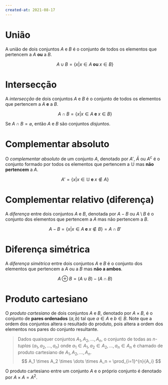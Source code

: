 ```yaml
---
created-at: 2021-08-17
---
```

# União
A união de dois conjuntos $A$ e $B$ é o conjunto de todos os elementos que pertencem a $A$ **ou** a $B$.

$$
  A \cup B = \{x | x \in A \textbf{ ou } x \in B\}
$$

# Intersecção
A *intersecção* de dois conjuntos $A$ e $B$ é o conjunto de todos os elementos que pertencem a $A$ **e** a $B$.

$$
  A \cap B = \{x | x \in A \textbf{ e } x \in B\}
$$

Se $A \cap B = \varnothing$, então $A$ e $B$ são conjuntos *disjuntos*.

# Complementar absoluto
O *complementar absoluto* de um conjunto $A$, denotado por $A'$, $\bar{A}$ ou $A^c$ é o conjunto formado por todos os elementos que pertencem a $\mathbb{U}$ mas **não pertencem** a $A$.

$$
  A' = \{x | x \in \mathbb{U} \textbf{ e } x \not \in A\}
$$

# Complementar relativo (diferença)
A *diferença* entre dois conjuntos $A$ e $B$, denotada por $A-B$ ou $A \setminus B$  é o conjunto dos elementos que pertencem a $A$ mas não pertencem a $B$.

$$
  A - B = \{x | x \in A \textbf{ e } x \not \in B\} = A \cap B'
$$

# Diferença simétrica
A *diferença simétrica* entre dois conjuntos $A$ e $B$ é o conjunto dos elementos que pertencem a $A$ ou a $B$ mas **não a ambos**.

$$
  A \oplus B = (A \cup B) - (A \cap B)
$$

# Produto cartesiano
O *produto cartesiano* de dois conjuntos $A$ e $B$, denotado por $A \times B$, é o conjunto de **pares ordenados** $(a, b)$ tal que $a \in A$ e $b \in B$. Note que a ordem dos conjuntos altera o resultado do produto, pois altera a ordem dos elementos nos pares do conjunto resultante.

> Dados quaisquer conjuntos $A_1, A_2, \dots, A_n$, o conjunto de todas as *n-tuplas* $(a_1, a_2, \dots, a_n)$ onde $a_1 \in A_1, a_2 \in A_2, \dots, a_n \in A_n$ é chamado de produto cartesiano de $A_1, A_2, \dots, A_n$.
$$
  A_1 \times A_2 \times \dots \times A_n = \prod_{i=1}^{n}{A_i}
$$

O produto cartesiano entre um conjunto $A$ e o próprio conjunto é denotado por $A \times A = A^2$.